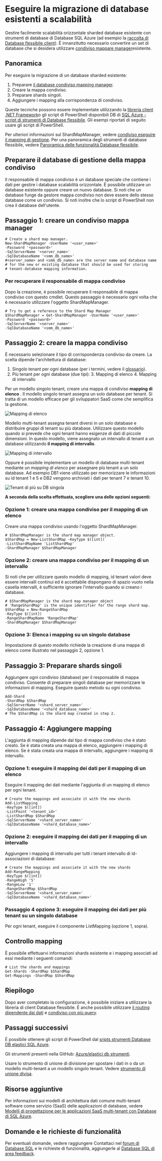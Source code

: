 <properties
   pageTitle="Eseguire la migrazione di database esistenti a scalabilità | Microsoft Azure"
   description="Convertire database sharded per utilizzare gli strumenti di database flessibile creando un condiviso manager mappa"
   services="sql-database"
   documentationCenter=""
   authors="ddove"
   manager="jhubbard"
   editor=""/>

<tags
   ms.service="sql-database"
   ms.devlang="NA"
   ms.topic="article"
   ms.tgt_pltfrm="NA"
   ms.workload="data-management"
   ms.date="10/24/2016"
   ms.author="ddove"/>

# <a name="migrate-existing-databases-to-scale-out"></a>Eseguire la migrazione di database esistenti a scalabilità

Gestire facilmente scalabilità orizzontale sharded database esistente con strumenti di database di Database SQL Azure (ad esempio la [raccolta di Database flessibile client](sql-database-elastic-database-client-library.md)). È innanzitutto necessario convertire un set di database che si desidera utilizzare [condiviso mappare manager](sql-database-elastic-scale-shard-map-management.md)esistente. 

## <a name="overview"></a>Panoramica
Per eseguire la migrazione di un database sharded esistente: 

1. Preparare [il database condiviso mapping manager](sql-database-elastic-scale-shard-map-management.md).
2. Creare la mappa condiviso.
3. Preparare shards singoli.  
2. Aggiungere i mapping alla corrispondenza di condiviso.

Queste tecniche possono essere implementate utilizzando la [libreria client .NET Framework](http://www.nuget.org/packages/Microsoft.Azure.SqlDatabase.ElasticScale.Client/)o gli script di PowerShell disponibili DB di [SQL Azure - script di strumenti di Database flessibile](https://gallery.technet.microsoft.com/scriptcenter/Azure-SQL-DB-Elastic-731883db). Gli esempi riportati di seguito usare gli script di PowerShell.

Per ulteriori informazioni sul ShardMapManager, vedere [condiviso eseguire il mapping di gestione](sql-database-elastic-scale-shard-map-management.md). Per una panoramica degli strumenti di database flessibile, vedere [Panoramica delle funzionalità Database flessibile](sql-database-elastic-scale-introduction.md).

## <a name="prepare-the-shard-map-manager-database"></a>Preparare il database di gestione della mappa condiviso

Il responsabile di mappa condiviso è un database speciale che contiene i dati per gestire i database scalabilità orizzontale. È possibile utilizzare un database esistente oppure creare un nuovo database. Si noti che un database funge da gestore mappa condiviso non deve essere dello stesso database come un condiviso. Si noti inoltre che lo script di PowerShell non crea il database dell'utente. 

## <a name="step-1-create-a-shard-map-manager"></a>Passaggio 1: creare un condiviso mappa manager

    # Create a shard map manager. 
    New-ShardMapManager -UserName '<user_name>' 
    -Password '<password>' 
    -SqlServerName '<server_name>' 
    -SqlDatabaseName '<smm_db_name>' 
    #<server_name> and <smm_db_name> are the server name and database name 
    # for the new or existing database that should be used for storing 
    # tenant-database mapping information.

### <a name="to-retrieve-the-shard-map-manager"></a>Per recuperare il responsabile di mappa condiviso

Dopo la creazione, è possibile recuperare il responsabile di mappa condiviso con questo cmdlet. Questo passaggio è necessario ogni volta che è necessario utilizzare l'oggetto ShardMapManager.

    # Try to get a reference to the Shard Map Manager  
    $ShardMapManager = Get-ShardMapManager -UserName '<user_name>' 
    -Password '<password>' 
    -SqlServerName '<server_name>' 
    -SqlDatabaseName '<smm_db_name>' 

  
## <a name="step-2-create-the-shard-map"></a>Passaggio 2: creare la mappa condiviso

È necessario selezionare il tipo di corrispondenza condiviso da creare. La scelta dipende l'architettura di database: 

1. Singolo tenant per ogni database (per i termini, vedere il [glossario](sql-database-elastic-scale-glossary.md)). 
2. Più tenant per ogni database (due tipi):
    3. Mapping di elenco
    4. Mapping di intervallo
 

Per un modello singolo tenant, creare una mappa di condiviso **mapping di elenco** . Il modello singolo tenant assegna un solo database per tenant. Si tratta di un modello efficace per gli sviluppatori SaaS come che semplifica la gestione.

![Mapping di elenco][1]

Modello multi-tenant assegna tenant diversi in un solo database e distribuire gruppi di tenant su più database. Utilizzare questo modello quando si prevede che ogni tenant hanno esigenze di dati di piccole dimensioni. In questo modello, viene assegnato un intervallo di tenant a un database utilizzando **il mapping di intervallo**. 
 

![Mapping di intervallo][2]

Oppure è possibile implementare un modello di database multi-tenant mediante un *mapping di elenco* per assegnare più tenant a un solo database. Ad esempio DB1 viene utilizzato per memorizzare le informazioni su id tenant 1 e 5 e DB2 vengono archiviati i dati per tenant 7 e tenant 10. 

![Tenant di più su DB singola][3] 

**A seconda della scelta effettuata, scegliere una delle opzioni seguenti:**

### <a name="option-1-create-a-shard-map-for-a-list-mapping"></a>Opzione 1: creare una mappa condiviso per il mapping di un elenco
Creare una mappa condiviso usando l'oggetto ShardMapManager. 

    # $ShardMapManager is the shard map manager object. 
    $ShardMap = New-ListShardMap -KeyType $([int]) 
    -ListShardMapName 'ListShardMap' 
    -ShardMapManager $ShardMapManager 
 
 
### <a name="option-2-create-a-shard-map-for-a-range-mapping"></a>Opzione 2: creare una mappa condiviso per il mapping di un intervallo

Si noti che per utilizzare questo modello di mapping, id tenant valori deve essere intervalli continui ed è accettabile dispongano di spazio vuoto nella casella intervalli, è sufficiente ignorare l'intervallo quando si creano i database.

    # $ShardMapManager is the shard map manager object 
    # 'RangeShardMap' is the unique identifier for the range shard map.  
    $ShardMap = New-RangeShardMap 
    -KeyType $([int]) 
    -RangeShardMapName 'RangeShardMap' 
    -ShardMapManager $ShardMapManager 

### <a name="option-3-list-mappings-on-a-single-database"></a>Opzione 3: Elenca i mapping su un singolo database
Impostazione di questo modello richiede la creazione di una mappa di elenco come illustrato nel passaggio 2, opzione 1.

## <a name="step-3-prepare-individual-shards"></a>Passaggio 3: Preparare shards singoli

Aggiungere ogni condiviso (database) per il responsabile di mappa condiviso. Consente di preparare singoli database per memorizzare le informazioni di mapping. Eseguire questo metodo su ogni condiviso.
     
    Add-Shard 
    -ShardMap $ShardMap 
    -SqlServerName '<shard_server_name>' 
    -SqlDatabaseName '<shard_database_name>'
    # The $ShardMap is the shard map created in step 2.
 

## <a name="step-4-add-mappings"></a>Passaggio 4: Aggiungere mapping

L'aggiunta di mapping dipende dal tipo di mappa condiviso che è stato creato. Se è stata creata una mappa di elenco, aggiungere i mapping di elenco. Se è stata creata una mappa di intervallo, aggiungere i mapping di intervallo.

### <a name="option-1-map-the-data-for-a-list-mapping"></a>Opzione 1: eseguire il mapping dei dati per il mapping di un elenco

Eseguire il mapping dei dati mediante l'aggiunta di un mapping di elenco per ogni tenant.  

    # Create the mappings and associate it with the new shards 
    Add-ListMapping 
    -KeyType $([int]) 
    -ListPoint '<tenant_id>' 
    -ListShardMap $ShardMap 
    -SqlServerName '<shard_server_name>' 
    -SqlDatabaseName '<shard_database_name>' 

### <a name="option-2-map-the-data-for-a-range-mapping"></a>Opzione 2: eseguire il mapping dei dati per il mapping di un intervallo

Aggiungere i mapping di intervallo per tutti i tenant intervallo di id-associazioni di database:

    # Create the mappings and associate it with the new shards 
    Add-RangeMapping 
    -KeyType $([int]) 
    -RangeHigh '5' 
    -RangeLow '1' 
    -RangeShardMap $ShardMap 
    -SqlServerName '<shard_server_name>' 
    -SqlDatabaseName '<shard_database_name>' 


### <a name="step-4-option-3-map-the-data-for-multiple-tenants-on-a-single-database"></a>Passaggio 4 opzione 3: eseguire il mapping dei dati per più tenant su un singolo database

Per ogni tenant, eseguire il componente ListMapping (opzione 1, sopra). 


## <a name="checking-the-mappings"></a>Controllo mapping

È possibile effettuarvi informazioni shards esistente e i mapping associati ad essi mediante i seguenti comandi:  

    # List the shards and mappings 
    Get-Shards -ShardMap $ShardMap 
    Get-Mappings -ShardMap $ShardMap 

## <a name="summary"></a>Riepilogo

Dopo aver completato la configurazione, è possibile iniziare a utilizzare la libreria di client Database flessibile. È anche possibile utilizzare [il routing dipendente dai dati](sql-database-elastic-scale-data-dependent-routing.md) e [condiviso con più query](sql-database-elastic-scale-multishard-querying.md).

## <a name="next-steps"></a>Passaggi successivi


È possibile ottenere gli script di PowerShell dal [sripts strumenti Database DB elastici SQL Azure](https://gallery.technet.microsoft.com/scriptcenter/Azure-SQL-DB-Elastic-731883db).

Gli strumenti presenti nella GitHub: [Azure/elastici db strumenti](https://github.com/Azure/elastic-db-tools).

Usare lo strumento di unione di divisione per spostare i dati in o da un modello multi-tenant a un modello singolo tenant. Vedere [strumento di unione divisa](sql-database-elastic-scale-get-started.md).

## <a name="additional-resources"></a>Risorse aggiuntive

Per informazioni sui modelli di architettura dati comune multi-tenant software come servizio (SaaS) delle applicazioni di database, vedere [Modelli di progettazione per le applicazioni SaaS multi-tenant con Database di SQL Azure](sql-database-design-patterns-multi-tenancy-saas-applications.md).

## <a name="questions-and-feature-requests"></a>Domande e le richieste di funzionalità

Per eventuali domande, vedere raggiungere Contattaci nel [forum di Database SQL](http://social.msdn.microsoft.com/forums/azure/home?forum=ssdsgetstarted) e le richieste di funzionalità, aggiungerle al [Database SQL di area feedback](https://feedback.azure.com/forums/217321-sql-database/).

<!--Image references-->
[1]: ./media/sql-database-elastic-convert-to-use-elastic-tools/listmapping.png
[2]: ./media/sql-database-elastic-convert-to-use-elastic-tools/rangemapping.png
[3]: ./media/sql-database-elastic-convert-to-use-elastic-tools/multipleonsingledb.png
 
